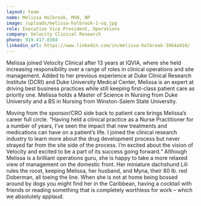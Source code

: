 ```yaml
---
layout: team
name: Melissa Holbrook, MSN, NP
image: /uploads/melissa-holbrook-1-sq.jpg
role: Executive Vice President, Operations
company: Velocity Clinical Research
phone: 919.417.8384
linkedin_url: https://www.linkedin.com/in/melissa-holbrook-3964a410/
---
```

Melissa joined Velocity Clinical after 13 years at IQVIA, where she held increasing responsibility over a range of roles in clinical operations and site management. Added to her previous experience at Duke Clinical Research Institute (DCRI) and Duke University Medical Center, Melissa is an expert at driving best business practices while still keeping first-class patient care as priority one. Melissa holds a Master of Science in Nursing from Duke University and a BS in Nursing from Winston-Salem State University.

Moving from the sponsor/CRO side back to patient care brings Melissa’s career full circle. “Having held a clinical practice as a Nurse Practitioner for a number of years, I’ve seen the impact that new treatments and medications can have on a patient’s life. I joined the clinical research industry to learn more about the drug development process but never strayed far from the site side of the process. I’m excited about the vision of Velocity and excited to be a part of its success going forward.“ Although Melissa is a brilliant operations guru, she is happy to take a more relaxed view of management on the domestic front. Her miniature dachshund Lili rules the roost, keeping Melissa, her husband, and Myna, their 80 lb. red Doberman, all toeing the line. When she is not at home being bossed around by dogs you might find her in the Caribbean, having a cocktail with friends or reading something that is completely worthless for work – which we absolutely applaud.